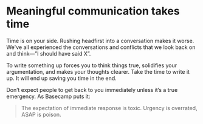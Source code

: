 # Meaningful communication takes time
Time is on your side. Rushing headfirst into a conversation makes it worse. We've all experienced the conversations and conflicts that we look back on and think—”I should have said X”.

To write something up forces you to think things true, solidifies your argumentation, and makes your thoughts clearer. Take the time to write it up. It will end up saving you time in the end.

Don’t expect people to get back to you immediately unless it’s a true emergency. As Basecamp puts it:

> The expectation of immediate response is toxic. Urgency is overrated, ASAP is poison.  